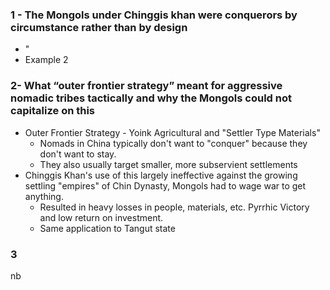 ### 1 - The Mongols under Chinggis khan were conquerors by circumstance rather than by design
- "
- Example 2
### 2- What “outer frontier strategy” meant for aggressive nomadic tribes tactically and why the Mongols could not capitalize on this  
- Outer Frontier Strategy - Yoink Agricultural and "Settler Type Materials"
	- Nomads in China typically don't want to "conquer" because they don't want to stay. 
	- They also usually target smaller, more subservient settlements
- Chinggis Khan's use of this largely ineffective against the growing settling "empires" of Chin Dynasty, Mongols had to wage war to get anything. 
	- Resulted in heavy losses in people, materials, etc. Pyrrhic Victory and low return on investment. 
	- Same application to Tangut state
### 3 
nb
